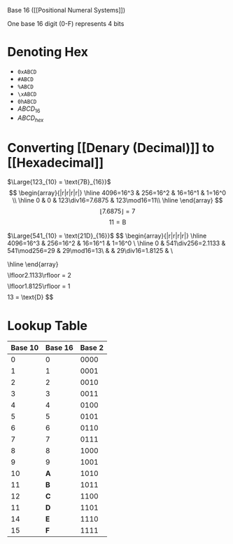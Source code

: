 Base 16 ([[Positional Numeral Systems]])

One base 16 digit (0-F) represents 4 bits

# Denoting Hex
- `0xABCD`
- `#ABCD`
- `%ABCD`
- `\xABCD`
- `0hABCD`
- $ABCD_{16}$
-  $ABCD_{hex}$

# Converting [[Denary (Decimal)]] to [[Hexadecimal]]


$\Large{123_{10} = \text{7B}_{16}}$
$$
\begin{array}{|r|r|r|r|}
\hline
4096=16^3 & 256=16^2 & 16=16^1 & 1=16^0 \\
\hline
0 & 0 & 123\div16=7.6875 & 123\mod16=11\\
\hline
\end{array}
$$
$$
\lfloor7.6875\rfloor = 7
$$
$$
11 = \text{B}
$$


$\Large{541_{10} = \text{21D}_{16}}$
$$
\begin{array}{|r|r|r|r|}
\hline
4096=16^3 & 256=16^2 & 16=16^1 & 1=16^0 \\
\hline
0 & 541\div256=2.1133 & 541\mod256=29 & 29\mod16=13\\
 &                   & 29\div16=1.8125  & \\

\hline
\end{array}
$$
$$
\lfloor2.1133\rfloor = 2
$$
$$
\lfloor1.8125\rfloor = 1
$$
$$
13 = \text{D}
$$


#  Lookup Table
| Base 10 | Base 16 | Base 2 |
| -       | -       | -      |
| 0       | 0       | 0000   |
| 1       | 1       | 0001   |
| 2       | 2       | 0010   |
| 3       | 3       | 0011   |
| 4       | 4       | 0100   |
| 5       | 5       | 0101   |
| 6       | 6       | 0110   |
| 7       | 7       | 0111   |
| 8       | 8       | 1000   |
| 9       | 9       | 1001   |
| 10      | **A**   | 1010   |
| 11      | **B**   | 1011   |
| 12      | **C**   | 1100   |
| 11      | **D**   | 1101   |
| 14      | **E**   | 1110   |
| 15      | **F**   | 1111   |